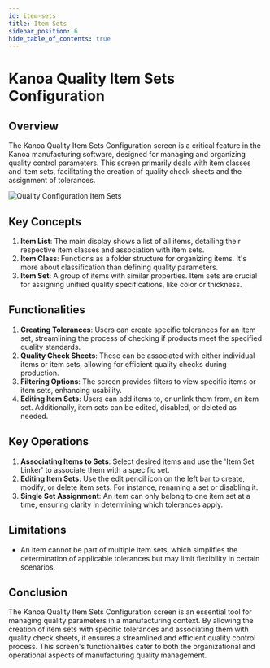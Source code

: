 ```yaml
---
id: item-sets
title: Item Sets
sidebar_position: 6
hide_table_of_contents: true
---
```

# Kanoa Quality Item Sets Configuration

## Overview
The Kanoa Quality Item Sets Configuration screen is a critical feature in the Kanoa manufacturing software, designed for managing and organizing quality control parameters. This screen primarily deals with item classes and item sets, facilitating the creation of quality check sheets and the assignment of tolerances.

![Quality Configuration Item Sets ](/img/quality-config-item-sets.png)

## Key Concepts
1. **Item List**: The main display shows a list of all items, detailing their respective item classes and association with item sets.
2. **Item Class**: Functions as a folder structure for organizing items. It's more about classification than defining quality parameters.
3. **Item Set**: A group of items with similar properties. Item sets are crucial for assigning unified quality specifications, like color or thickness.

## Functionalities
1. **Creating Tolerances**: Users can create specific tolerances for an item set, streamlining the process of checking if products meet the specified quality standards.
2. **Quality Check Sheets**: These can be associated with either individual items or item sets, allowing for efficient quality checks during production.
3. **Filtering Options**: The screen provides filters to view specific items or item sets, enhancing usability.
4. **Editing Item Sets**: Users can add items to, or unlink them from, an item set. Additionally, item sets can be edited, disabled, or deleted as needed.

## Key Operations
1. **Associating Items to Sets**: Select desired items and use the 'Item Set Linker' to associate them with a specific set.
2. **Editing Item Sets**: Use the edit pencil icon on the left bar to create, modify, or delete item sets. For instance, renaming a set or disabling it.
3. **Single Set Assignment**: An item can only belong to one item set at a time, ensuring clarity in determining which tolerances apply.

## Limitations
- An item cannot be part of multiple item sets, which simplifies the determination of applicable tolerances but may limit flexibility in certain scenarios.

## Conclusion
The Kanoa Quality Item Sets Configuration screen is an essential tool for managing quality parameters in a manufacturing context. By allowing the creation of item sets with specific tolerances and associating them with quality check sheets, it ensures a streamlined and efficient quality control process. This screen's functionalities cater to both the organizational and operational aspects of manufacturing quality management.
